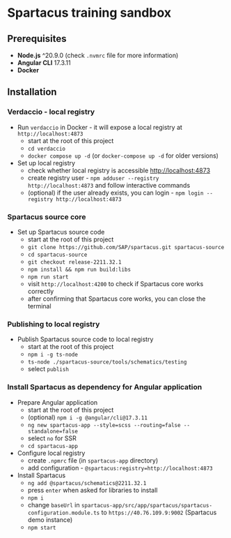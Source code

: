 # Spartacus training sandbox

## Prerequisites

- **Node.js** ^20.9.0 (check `.nvmrc` file for more information)
- **Angular CLI** 17.3.11
- **Docker**

## Installation

### Verdaccio - local registry

- Run `verdaccio` in Docker - it will expose a local registry at `http://localhost:4873`
  - start at the root of this project
  - `cd verdaccio`
  - `docker compose up -d` (or `docker-compose up -d` for older versions)
- Set up local registry
  - check whether local registry is accessible [http://localhost:4873]()
  - create registry user - `npm adduser --registry http://localhost:4873` and follow interactive commands
  - (optional) if the user already exists, you can login - `npm login --registry http://localhost:4873`

### Spartacus source core

- Set up Spartacus source code
  - start at the root of this project
  - `git clone https://github.com/SAP/spartacus.git spartacus-source`
  - `cd spartacus-source`
  - `git checkout release-2211.32.1`
  - `npm install && npm run build:libs`
  - `npm run start`
  - visit `http://localhost:4200` to check if Spartacus core works correctly
  - after confirming that Spartacus core works, you can close the terminal

### Publishing to local registry

- Publish Spartacus source code to local registry
  - start at the root of this project
  - `npm i -g ts-node`
  - `ts-node ./spartacus-source/tools/schematics/testing`
  - select `publish`

### Install Spartacus as dependency for Angular application

- Prepare Angular application
  - start at the root of this project
  - (optional) `npm i -g @angular/cli@17.3.11`
  - `ng new spartacus-app --style=scss --routing=false --standalone=false`
  - select `no` for SSR
  - `cd spartacus-app`
- Configure local registry
  - create `.npmrc` file (in `spartacus-app` directory)
  - add configuration - `@spartacus:registry=http://localhost:4873`
- Install Spartacus
  - `ng add @spartacus/schematics@2211.32.1`
  - press `enter` when asked for libraries to install
  - `npm i`
  - change `baseUrl` in `spartacus-app/src/app/spartacus/spartacus-configuration.module.ts` to `https://40.76.109.9:9002` (Spartacus demo instance)
  - `npm start`
